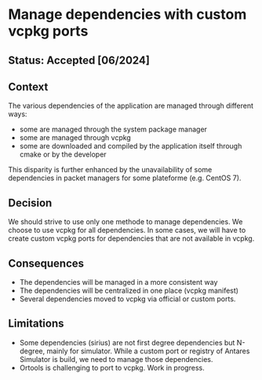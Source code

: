 # Manage dependencies with custom vcpkg ports

## Status: Accepted [06/2024]


## Context

The various dependencies of the application are managed through different ways:
- some are managed through the system package manager
- some are managed through vcpkg
- some are downloaded and compiled by the application itself through cmake or by the developer

This disparity is further enhanced by the unavailability of some dependencies in packet managers for some plateforme (e.g. CentOS 7).

## Decision

We should strive to use only one methode to manage dependencies. We choose to use vcpkg for all dependencies.
In some cases, we will have to create custom vcpkg ports for dependencies that are not available in vcpkg.

## Consequences

- The dependencies will be managed in a more consistent way
- The dependencies will be centralized in one place (vcpkg manifest)
- Several dependencies moved to vcpkg via official or custom ports.

## Limitations

- Some dependencies (sirius) are not first degree dependencies but N-degree, mainly for simulator.
  While a custom port or registry of Antares Simulator is build,
we need to manage those dependencies.
- Ortools is challenging to port to vcpkg. Work in progress.
